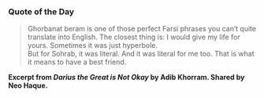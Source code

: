 ### Quote of the Day

> Ghorbanat beram is one of those perfect Farsi phrases you can’t quite translate into English. The closest thing is: I would give my life for yours. Sometimes it was just hyperbole.  
> But for Sohrab, it was literal. And it was literal for me too. That is what it means to have a best friend.

**Excerpt from *Darius the Great is Not Okay* by Adib Khorram. Shared by Neo Haque.**